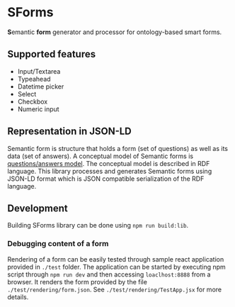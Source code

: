 # SForms

**S**emantic **form** generator and processor for ontology-based smart forms.

## Supported features

- Input/Textarea
- Typeahead
- Datetime picker
- Select
- Checkbox
- Numeric input

## Representation in JSON-LD

Semantic form is structure that holds a form (set of questions) as well as its data (set of answers).
A conceptual model of Semantic forms is [questions/answers model](https://kbss.felk.cvut.cz/gitblit/summary/s-forms-model.git).
The conceptual model is described in RDF language. This library processes and generates Semantic forms using JSON-LD
format which is JSON compatible serialization of the RDF language.

## Development

Building SForms library can be done using `npm run build:lib`.

### Debugging content of a form

Rendering of a form can be easily tested through sample react application provided in `./test` folder. The application can be started by executing npm script through `npm run dev` and then accessing `loaclhost:8888` from a browser. It renders the form provided by the file `./test/rendering/form.json`. See `./test/rendering/TestApp.jsx` for more details.

